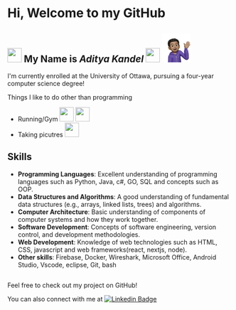 # Hi, Welcome to my GitHub

## <img src="https://media.giphy.com/media/2t9xWdjuhTpa99pLma/giphy.gif" width="32" height="32"> My Name is _Aditya Kandel_ <img src="https://media.giphy.com/media/2t9xWdjuhTpa99pLma/giphy.gif" width="32" height="32"> <img src = "Profile.png" width =64 height =64>

I'm currently enrolled at the University of Ottawa, pursuing a four-year computer science degree!

Things I like to do other than programming

- Running/Gym <img src="https://media.giphy.com/media/Tgxr8pn069Sf7mgv0e/giphy.gif" width="32" height="32" > <img src="https://media.giphy.com/media/v1.Y2lkPTc5MGI3NjExeXNhYmg5bDNmNWVhY2diZzAyNzhnaTFhbzVzd3dxOHk3MTNndnpnNyZlcD12MV9zdGlja2Vyc19zZWFyY2gmY3Q9cw/JT2Pi6AdjSLpjJwCWM/giphy.gif" width="32" height="32"  >
- Taking picutres <img src = "https://media.giphy.com/media/Icnx2yiZKW3ecPVHYP/giphy.gif" width ="32" height = "32">

## Skills

- **Programming Languages**: Excellent understanding of programming languages such as Python, Java, c#, GO, SQL and concepts such as OOP.
- **Data Structures and Algorithms**: A good understanding of fundamental data structures (e.g., arrays, linked lists, trees) and algorithms.
- **Computer Architecture**: Basic understanding of components of computer systems and how they work together.
- **Software Development**: Concepts of software engineering, version control, and development methodologies.
- **Web Development**: Knowledge of web technologies such as HTML, CSS, javascript and web frameworks(react, nextjs, node).
- **Other skills**: Firebase, Docker, Wireshark, Microsoft Office, Android Studio, Vscode, eclipse, Git, bash

##

Feel free to check out my project on GitHub!

You can also connect with me at [![Linkedin Badge](https://img.shields.io/badge/LinkedIn-0077B5?style=for-the-badge&logo=linkedin&logoColor=white)](https://www.linkedin.com/in/aditya-kandel-7ab9501ba/)

